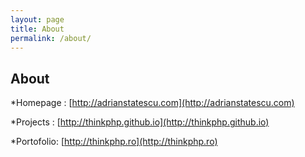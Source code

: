 ```yaml
---
layout: page
title: About
permalink: /about/
---
```


About
-----

 *Homepage  : [http://adrianstatescu.com](http://adrianstatescu.com)

 *Projects  : [http://thinkphp.github.io](http://thinkphp.github.io)

 *Portofolio: [http://thinkphp.ro](http://thinkphp.ro)



